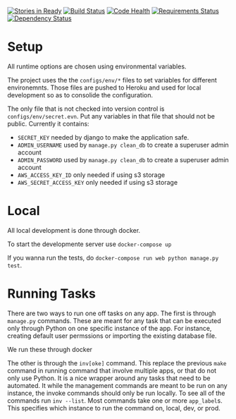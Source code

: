 [![Stories in Ready](https://badge.waffle.io/saulshanabrook/django-canadanewyork.png?label=ready&title=Ready)](https://waffle.io/saulshanabrook/django-canadanewyork)
[![Build Status](https://next.travis-ci.org/saulshanabrook/django-canadanewyork.svg?branch=master)](https://next.travis-ci.org/saulshanabrook/django-canadanewyork)
[![Code Health](https://landscape.io/github/saulshanabrook/django-canadanewyork/master/landscape.svg?style=flat)](https://landscape.io/github/saulshanabrook/django-canadanewyork/master)
[![Requirements Status](https://requires.io/github/saulshanabrook/django-canadanewyork/requirements.png?branch=master)](https://requires.io/github/saulshanabrook/django-canadanewyork/requirements/?branch=master)
[![Dependency Status](https://gemnasium.com/saulshanabrook/django-canadanewyork.svg)](https://gemnasium.com/saulshanabrook/django-canadanewyork)

# Setup
All runtime options are chosen using environmental variables.

The project uses the the `configs/env/*` files to set variables for different
environemnts. Those files are pushed to Heroku and used for local development
so as to consolide the configuration.

The only file that is not checked into version control is
`configs/env/secret.evn`. Put any variables in that file that should not be
public. Currently it contains:
* `SECRET_KEY` needed by django to make the application safe.
* `ADMIN_USERNAME` used by `manage.py clean_db` to create a superuser admin account
* `ADMIN_PASSWORD` used by `manage.py clean_db` to create a superuser admin account
* `AWS_ACCESS_KEY_ID` only needed if using s3 storage
* `AWS_SECRET_ACCESS_KEY` only needed if using s3 storage

# Local
All local development is done through docker.

To start the developmente server use `docker-compose up`

If you wanna run the tests, do `docker-compose run web python manage.py test`.

# Running Tasks
There are two ways to run one off tasks on any app. The first is through
`manage.py` commands. These are meant for any task that can be executed only
through Python on one specific instance of the app. For instance, creating default
user permssions or importing the existing database file.

We run these through docker

The other is through the `inv[oke]` command. This replace the previous `make`
command in running command that involve multiple apps, or that do not only use
Python. It is a nice wrapper around any tasks that need to be automated. It
while the management commands are meant to be run on any instance, the invoke
commands should only be run locally. To see all of the commands run
`inv --list`. Most commands take one or more `app_label`s. This specifies which
instance to run the command on, local, dev, or prod.
